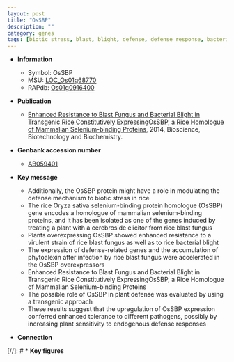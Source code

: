 ```yaml
---
layout: post
title: "OsSBP"
description: ""
category: genes
tags: [biotic stress, blast, blight, defense, defense response, bacterial blight]
---
```


* **Information**  
    + Symbol: OsSBP  
    + MSU: [LOC_Os01g68770](http://rice.plantbiology.msu.edu/cgi-bin/ORF_infopage.cgi?orf=LOC_Os01g68770)  
    + RAPdb: [Os01g0916400](http://rapdb.dna.affrc.go.jp/viewer/gbrowse_details/irgsp1?name=Os01g0916400)  

* **Publication**  
    + [Enhanced Resistance to Blast Fungus and Bacterial Blight in Transgenic Rice Constitutively ExpressingOsSBP, a Rice Homologue of Mammalian Selenium-binding Proteins](http://www.ncbi.nlm.nih.gov/pubmed?term=Enhanced+Resistance+to+Blast+Fungus+and+Bacterial+Blight+in+Transgenic+Rice+Constitutively+ExpressingOsSBP,+a+Rice+Homologue+of+Mammalian+Selenium-binding+Proteins%5BTitle%5D), 2014, Bioscience, Biotechnology and Biochemistry.

* **Genbank accession number**  
    + [AB059401](http://www.ncbi.nlm.nih.gov/nuccore/AB059401)

* **Key message**  
    + Additionally, the OsSBP protein might have a role in modulating the defense mechanism to biotic stress in rice
    + The rice Oryza sativa selenium-binding protein homologue (OsSBP) gene encodes a homologue of mammalian selenium-binding proteins, and it has been isolated as one of the genes induced by treating a plant with a cerebroside elicitor from rice blast fungus
    + Plants overexpressing OsSBP showed enhanced resistance to a virulent strain of rice blast fungus as well as to rice bacterial blight
    + The expression of defense-related genes and the accumulation of phytoalexin after infection by rice blast fungus were accelerated in the OsSBP overexpressors
    + Enhanced Resistance to Blast Fungus and Bacterial Blight in Transgenic Rice Constitutively ExpressingOsSBP, a Rice Homologue of Mammalian Selenium-binding Proteins
    + The possible role of OsSBP in plant defense was evaluated by using a transgenic approach
    + These results suggest that the upregulation of OsSBP expression conferred enhanced tolerance to different pathogens, possibly by increasing plant sensitivity to endogenous defense responses

* **Connection**  

[//]: # * **Key figures**  


